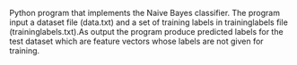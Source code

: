 Python program that implements the Naive Bayes classifier. The program input a dataset file (data.txt) and a set of training labels in traininglabels file (traininglabels.txt).As output the program produce predicted labels for the test dataset which are feature vectors whose labels are not given for training.
